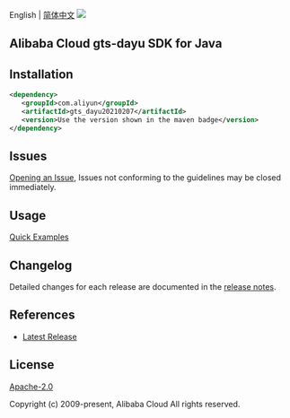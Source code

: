 English | [简体中文](README-CN.md)
![](https://aliyunsdk-pages.alicdn.com/icons/AlibabaCloud.svg)

## Alibaba Cloud gts-dayu SDK for Java

## Installation

```xml
<dependency>
   <groupId>com.aliyun</groupId>
   <artifactId>gts_dayu20210207</artifactId>
   <version>Use the version shown in the maven badge</version>
</dependency>
```

## Issues
[Opening an Issue](https://github.com/aliyun/alibabacloud-java-sdk/issues/new), Issues not conforming to the guidelines may be closed immediately.

## Usage
[Quick Examples](https://github.com/aliyun/alibabacloud-java-sdk/blob/master/docs/0-Examples-EN.md#quick-examples)

## Changelog
Detailed changes for each release are documented in the [release notes](./ChangeLog.txt).

## References
* [Latest Release](https://github.com/aliyun/alibabacloud-java-sdk/)

## License
[Apache-2.0](http://www.apache.org/licenses/LICENSE-2.0)

Copyright (c) 2009-present, Alibaba Cloud All rights reserved.